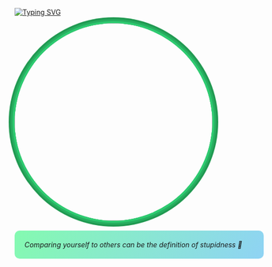 [![Typing SVG](https://readme-typing-svg.herokuapp.com?font=Share+Tech+Mono&size=24&duration=2000&pause=1000&color=00c853&background=b9f0d0&center=true&vCenter=true&width=510&lines=Next.js+%2B+Tailwind+CSS+%2B+Firebase;Building+the+Future;Full-Stack+Magic)](https://git.io/typing-svg)

<img src="https://i.ibb.co/TMsRHsDY/Gemini-Generated-Image-btr9gybtr9gybtr9.jpg" width="400" height="400" style="border-radius: 50%; box-shadow: 0 0 0 4px #2ecc71, 0 0 0 8px #27ae60, 0 0 0 12px #219a52;" />

<p style="background: linear-gradient(120deg, #84fab0 0%, #8fd3f4 100%); padding: 20px; border-radius: 10px; margin: 20px 0;"><i>Comparing yourself to others can be the definition of stupidness 🫤</i></p>
